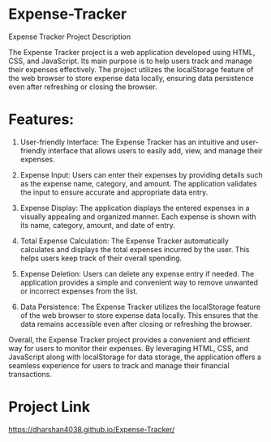 # Expense-Tracker
Expense Tracker Project Description

The Expense Tracker project is a web application developed using HTML, CSS, and JavaScript. Its main purpose is to help users track and manage their expenses effectively. The project utilizes the localStorage feature of the web browser to store expense data locally, ensuring data persistence even after refreshing or closing the browser.

# Features:

1. User-friendly Interface: The Expense Tracker has an intuitive and user-friendly interface that allows users to easily add, view, and manage their expenses.

2. Expense Input: Users can enter their expenses by providing details such as the expense name, category, and amount. The application validates the input to ensure accurate and appropriate data entry.

3. Expense Display: The application displays the entered expenses in a visually appealing and organized manner. Each expense is shown with its name, category, amount, and date of entry.

4. Total Expense Calculation: The Expense Tracker automatically calculates and displays the total expenses incurred by the user. This helps users keep track of their overall spending.

5. Expense Deletion: Users can delete any expense entry if needed. The application provides a simple and convenient way to remove unwanted or incorrect expenses from the list.

6. Data Persistence: The Expense Tracker utilizes the localStorage feature of the web browser to store expense data locally. This ensures that the data remains accessible even after closing or refreshing the browser.
 
Overall, the Expense Tracker project provides a convenient and efficient way for users to monitor their expenses. By leveraging HTML, CSS, and JavaScript along with localStorage for data storage, the application offers a seamless experience for users to track and manage their financial transactions.

# Project Link
https://dharshan4038.github.io/Expense-Tracker/
